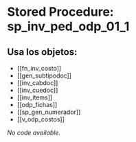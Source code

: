# Stored Procedure: sp_inv_ped_odp_01_1

## Usa los objetos:
- [[fn_inv_costo]]
- [[gen_subtipodoc]]
- [[inv_cabdoc]]
- [[inv_cuedoc]]
- [[inv_items]]
- [[odp_fichas]]
- [[sp_gen_numerador]]
- [[v_odp_costos]]

*No code available.*
